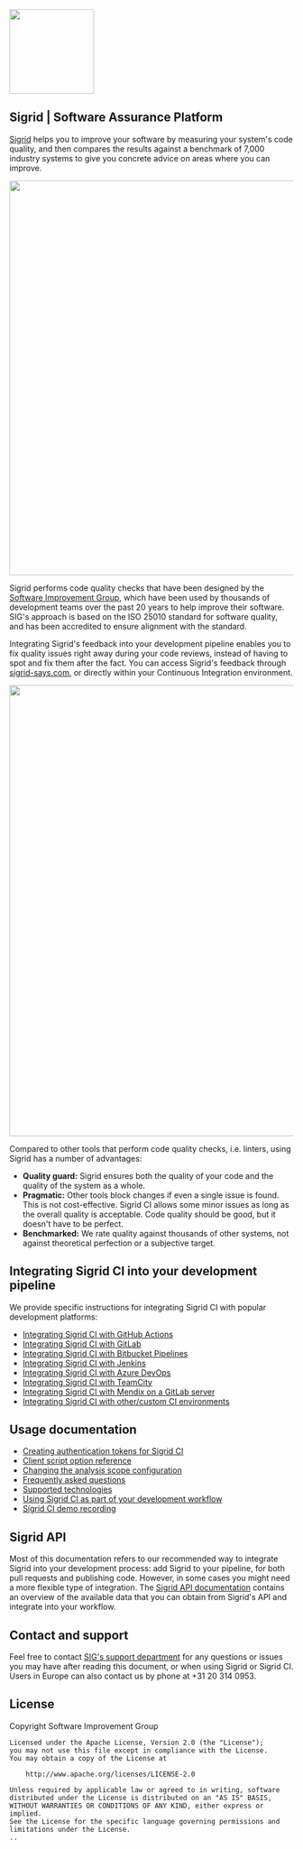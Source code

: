 <img src="docs/images/sigrid-logo.png" width="150" />

## Sigrid | Software Assurance Platform

[Sigrid](https://www.softwareimprovementgroup.com/solutions/sigrid-software-assurance-platform/) helps you to improve your software by measuring your system's code quality, and then compares the results against a benchmark of 7,000 industry systems to give you concrete advice on areas where you can improve.

<img src="docs/images/sigrid-dashboard.png" width="700" />

Sigrid performs code quality checks that have been designed by the [Software Improvement Group](https://www.softwareimprovementgroup.com/), which have been used by thousands of development teams over the past 20 years to help improve their software. SIG's approach is based on the ISO 25010 standard for software quality, and has been accredited to ensure alignment with the standard.

Integrating Sigrid's feedback into your development pipeline enables you to fix quality issues right away during your code reviews, instead of having to spot and fix them after the fact. You can access Sigrid's feedback through [sigrid-says.com](https://sigrid-says.com), or directly within your Continuous Integration environment.

<img src="docs/images/sigridci-features.png" width="800" />

Compared to other tools that perform code quality checks, i.e. linters, using Sigrid has a number of advantages:

- **Quality guard:** Sigrid ensures both the quality of your code and the quality of the system as a whole.
- **Pragmatic:** Other tools block changes if even a single issue is found. This is not cost-effective. Sigrid CI allows some minor issues as long as the overall quality is acceptable. Code quality should be good, but it doesn't have to be perfect.
- **Benchmarked:** We rate quality against thousands of other systems, not against theoretical perfection or a subjective target.

## Integrating Sigrid CI into your development pipeline

We provide specific instructions for integrating Sigrid CI with popular development platforms:

- [Integrating Sigrid CI with GitHub Actions](docs/github-actions.md)
- [Integrating Sigrid CI with GitLab](docs/gitlab.md)
- [Integrating Sigrid CI with Bitbucket Pipelines](docs/bitbucket-pipelines.md)
- [Integrating Sigrid CI with Jenkins](docs/jenkins.md)
- [Integrating Sigrid CI with Azure DevOps](docs/azure-devops.md)
- [Integrating Sigrid CI with TeamCity](docs/teamcity.md)
- [Integrating Sigrid CI with Mendix on a GitLab server](docs/mendix.md)
- [Integrating Sigrid CI with other/custom CI environments](docs/integration.md)

## Usage documentation

- [Creating authentication tokens for Sigrid CI](docs/authentication-tokens.md)
- [Client script option reference](docs/client-script-usage.md)
- [Changing the analysis scope configuration](docs/analysis-scope-configuration.md)
- [Frequently asked questions](docs/faq.md)
- [Supported technologies](docs/technology-support.md)
- [Using Sigrid CI as part of your development workflow](docs/workflows.md)
- [Sigrid CI demo recording](https://www.youtube.com/watch?v=1QWWtFlB6cQ) 

## Sigrid API

Most of this documentation refers to our recommended way to integrate Sigrid into your development process: add Sigrid to your pipeline, for both pull requests and publishing code. However, in some cases you might need a more flexible type of integration. The [Sigrid API documentation](docs/sigrid-api-documentation.md) contains an overview of the available data that you can obtain from Sigrid's API and integrate into your workflow.

## Contact and support

Feel free to contact [SIG's support department](mailto:support@softwareimprovementgroup.com) for any questions or issues you may have after reading this document, or when using Sigrid or Sigrid CI. Users in Europe can also contact us by phone at +31 20 314 0953.

## License

Copyright Software Improvement Group

    Licensed under the Apache License, Version 2.0 (the "License");
    you may not use this file except in compliance with the License.
    You may obtain a copy of the License at

        http://www.apache.org/licenses/LICENSE-2.0

    Unless required by applicable law or agreed to in writing, software
    distributed under the License is distributed on an "AS IS" BASIS,
    WITHOUT WARRANTIES OR CONDITIONS OF ANY KIND, either express or implied.
    See the License for the specific language governing permissions and
    limitations under the License.
    ..
    
